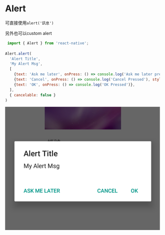 # Alert

可直接使用`alert('訊息')`

另外也可以custom alert

```javascript
 import { Alert } from 'react-native';

Alert.alert(
  'Alert Title',
  'My Alert Msg',
  [
    {text: 'Ask me later', onPress: () => console.log('Ask me later pressed')},
    {text: 'Cancel', onPress: () => console.log('Cancel Pressed'), style: 'cancel'},
    {text: 'OK', onPress: () => console.log('OK Pressed')},
  ],
  { cancelable: false }
)
```

![](/assets/Screen%20Shot%202018-10-04%20at%202.39.51%20PM.png)

